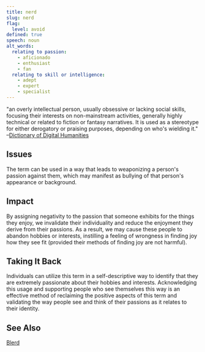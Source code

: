 ```yaml
---
title: nerd
slug: nerd
flag:
  level: avoid
defined: true
speech: noun
alt_words:
  relating to passion:
    - aficionado
    - enthusiast
    - fan
  relating to skill or intelligence:
    - adept
    - expert
    - specialist
---
```


"an overly intellectual person, usually obsessive or lacking social skills, focusing their interests on non-mainstream activities, generally highly technical or related to fiction or fantasy narratives. It is used as a stereotype for either derogatory or praising purposes, depending on who's wielding it."
–[Dictionary of Digital Humanities](https://medium.com/dictionary-of-digital-humanities/nerd-b7d61b6f536e)

## Issues

The term can be used in a way that leads to weaponizing a person's passion against them, which may manifest as bullying of that person's appearance or background.

## Impact

By assigning negativity to the passion that someone exhibits for the things they enjoy, we invalidate their individuality and reduce the enjoyment they derive from their passions. As a result, we may cause these people to abandon hobbies or interests, instilling a feeling of wrongness in finding joy how they see fit (provided their methods of finding joy are not harmful).

## Taking It Back

Individuals can utilize this term in a self-descriptive way to identify that they are extremely passionate about their hobbies and interests. Acknowledging this usage and supporting people who see themselves this way is an effective method of reclaiming the positive aspects of this term and validating the way people see and think of their passions as it relates to their identity.

## See Also

[Blerd](/definitions/blerd)
